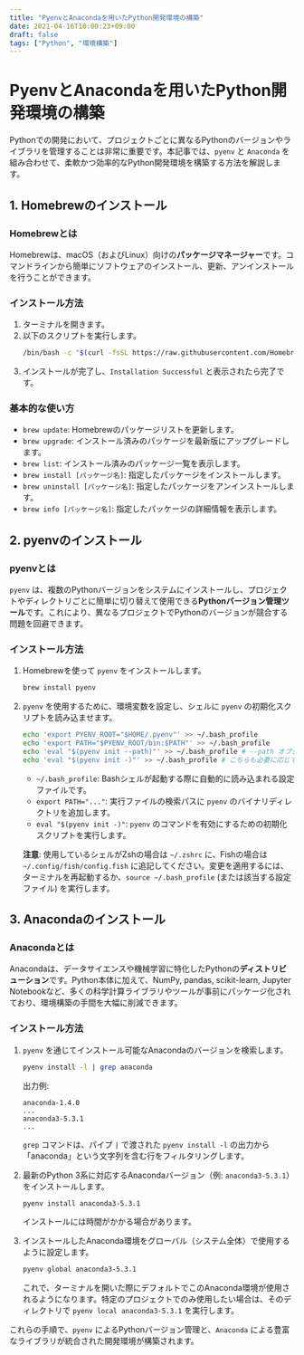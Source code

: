 ```yaml
---
title: "PyenvとAnacondaを用いたPython開発環境の構築"
date: 2021-04-16T10:00:23+09:00
draft: false
tags: ["Python", "環境構築"] 
---
```

<!--more-->
# PyenvとAnacondaを用いたPython開発環境の構築

Pythonでの開発において、プロジェクトごとに異なるPythonのバージョンやライブラリを管理することは非常に重要です。本記事では、`pyenv` と `Anaconda` を組み合わせて、柔軟かつ効率的なPython開発環境を構築する方法を解説します。

## 1. Homebrewのインストール

### Homebrewとは
Homebrewは、macOS（およびLinux）向けの**パッケージマネージャー**です。コマンドラインから簡単にソフトウェアのインストール、更新、アンインストールを行うことができます。

### インストール方法
1.  ターミナルを開きます。
2.  以下のスクリプトを実行します。
    ```bash
    /bin/bash -c "$(curl -fsSL https://raw.githubusercontent.com/Homebrew/install/HEAD/install.sh)"
    ```
3.  インストールが完了し、`Installation Successful` と表示されたら完了です。

### 基本的な使い方
-   `brew update`: Homebrewのパッケージリストを更新します。
-   `brew upgrade`: インストール済みのパッケージを最新版にアップグレードします。
-   `brew list`: インストール済みのパッケージ一覧を表示します。
-   `brew install [パッケージ名]`: 指定したパッケージをインストールします。
-   `brew uninstall [パッケージ名]`: 指定したパッケージをアンインストールします。
-   `brew info [パッケージ名]`: 指定したパッケージの詳細情報を表示します。

## 2. pyenvのインストール

### pyenvとは
`pyenv` は、複数のPythonバージョンをシステムにインストールし、プロジェクトやディレクトリごとに簡単に切り替えて使用できる**Pythonバージョン管理ツール**です。これにより、異なるプロジェクトでPythonのバージョンが競合する問題を回避できます。

### インストール方法
1.  Homebrewを使って `pyenv` をインストールします。
    ```bash
    brew install pyenv
    ```
2.  `pyenv` を使用するために、環境変数を設定し、シェルに `pyenv` の初期化スクリプトを読み込ませます。
    ```bash
    echo 'export PYENV_ROOT="$HOME/.pyenv"' >> ~/.bash_profile
    echo 'export PATH="$PYENV_ROOT/bin:$PATH"' >> ~/.bash_profile
    echo 'eval "$(pyenv init --path)"' >> ~/.bash_profile # --path オプションを追加
    echo 'eval "$(pyenv init -)"' >> ~/.bash_profile # こちらも必要に応じて
    ```
    -   `~/.bash_profile`: Bashシェルが起動する際に自動的に読み込まれる設定ファイルです。
    -   `export PATH="..."`: 実行ファイルの検索パスに `pyenv` のバイナリディレクトリを追加します。
    -   `eval "$(pyenv init -)"`: `pyenv` のコマンドを有効にするための初期化スクリプトを実行します。

    **注意**: 使用しているシェルがZshの場合は `~/.zshrc` に、Fishの場合は `~/.config/fish/config.fish` に追記してください。変更を適用するには、ターミナルを再起動するか、`source ~/.bash_profile` (または該当する設定ファイル) を実行します。

## 3. Anacondaのインストール

### Anacondaとは
Anacondaは、データサイエンスや機械学習に特化したPythonの**ディストリビューション**です。Python本体に加えて、NumPy, pandas, scikit-learn, Jupyter Notebookなど、多くの科学計算ライブラリやツールが事前にパッケージ化されており、環境構築の手間を大幅に削減できます。

### インストール方法
1.  `pyenv` を通じてインストール可能なAnacondaのバージョンを検索します。
    ```bash
    pyenv install -l | grep anaconda
    ```
    出力例:
    ```
    anaconda-1.4.0
    ...
    anaconda3-5.3.1
    ...
    ```
    `grep` コマンドは、パイプ `|` で渡された `pyenv install -l` の出力から「anaconda」という文字列を含む行をフィルタリングします。

2.  最新のPython 3系に対応するAnacondaバージョン（例: `anaconda3-5.3.1`）をインストールします。
    ```bash
    pyenv install anaconda3-5.3.1
    ```
    インストールには時間がかかる場合があります。

3.  インストールしたAnaconda環境をグローバル（システム全体）で使用するように設定します。
    ```bash
    pyenv global anaconda3-5.3.1
    ```
    これで、ターミナルを開いた際にデフォルトでこのAnaconda環境が使用されるようになります。特定のプロジェクトでのみ使用したい場合は、そのディレクトリで `pyenv local anaconda3-5.3.1` を実行します。

これらの手順で、`pyenv` によるPythonバージョン管理と、`Anaconda` による豊富なライブラリが統合された開発環境が構築されます。